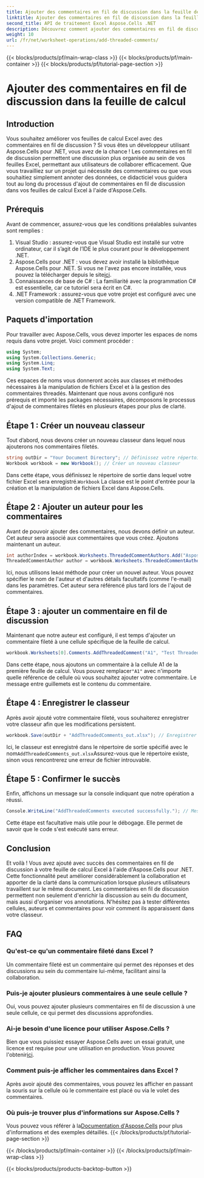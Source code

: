 ```yaml
---
title: Ajouter des commentaires en fil de discussion dans la feuille de calcul
linktitle: Ajouter des commentaires en fil de discussion dans la feuille de calcul
second_title: API de traitement Excel Aspose.Cells .NET
description: Découvrez comment ajouter des commentaires en fil de discussion dans des feuilles de calcul Excel à l'aide d'Aspose.Cells pour .NET grâce à ce didacticiel étape par étape. Améliorez la collaboration sans effort.
weight: 10
url: /fr/net/worksheet-operations/add-threaded-comments/
---
```


{{< blocks/products/pf/main-wrap-class >}}
{{< blocks/products/pf/main-container >}}
{{< blocks/products/pf/tutorial-page-section >}}

# Ajouter des commentaires en fil de discussion dans la feuille de calcul

## Introduction
Vous souhaitez améliorer vos feuilles de calcul Excel avec des commentaires en fil de discussion ? Si vous êtes un développeur utilisant Aspose.Cells pour .NET, vous avez de la chance ! Les commentaires en fil de discussion permettent une discussion plus organisée au sein de vos feuilles Excel, permettant aux utilisateurs de collaborer efficacement. Que vous travailliez sur un projet qui nécessite des commentaires ou que vous souhaitiez simplement annoter des données, ce didacticiel vous guidera tout au long du processus d'ajout de commentaires en fil de discussion dans vos feuilles de calcul Excel à l'aide d'Aspose.Cells. 
## Prérequis
Avant de commencer, assurez-vous que les conditions préalables suivantes sont remplies :
1. Visual Studio : assurez-vous que Visual Studio est installé sur votre ordinateur, car il s’agit de l’IDE le plus courant pour le développement .NET.
2.  Aspose.Cells pour .NET : vous devez avoir installé la bibliothèque Aspose.Cells pour .NET. Si vous ne l'avez pas encore installée, vous pouvez la télécharger depuis le site[ici](https://releases.aspose.com/cells/net/).
3. Connaissances de base de C# : La familiarité avec la programmation C# est essentielle, car ce tutoriel sera écrit en C#.
4. .NET Framework : assurez-vous que votre projet est configuré avec une version compatible de .NET Framework.
## Paquets d'importation
Pour travailler avec Aspose.Cells, vous devez importer les espaces de noms requis dans votre projet. Voici comment procéder :
```csharp
using System;
using System.Collections.Generic;
using System.Linq;
using System.Text;
```
Ces espaces de noms vous donneront accès aux classes et méthodes nécessaires à la manipulation de fichiers Excel et à la gestion des commentaires threadés.
Maintenant que nous avons configuré nos prérequis et importé les packages nécessaires, décomposons le processus d'ajout de commentaires filetés en plusieurs étapes pour plus de clarté.
## Étape 1 : Créer un nouveau classeur
Tout d’abord, nous devons créer un nouveau classeur dans lequel nous ajouterons nos commentaires filetés.
```csharp
string outDir = "Your Document Directory"; // Définissez votre répertoire de sortie
Workbook workbook = new Workbook(); // Créer un nouveau classeur
```
 Dans cette étape, vous définissez le répertoire de sortie dans lequel votre fichier Excel sera enregistré.`Workbook` La classe est le point d'entrée pour la création et la manipulation de fichiers Excel dans Aspose.Cells.
## Étape 2 : Ajouter un auteur pour les commentaires
Avant de pouvoir ajouter des commentaires, nous devons définir un auteur. Cet auteur sera associé aux commentaires que vous créez. Ajoutons maintenant un auteur.
```csharp
int authorIndex = workbook.Worksheets.ThreadedCommentAuthors.Add("Aspose Test", "", ""); // Ajouter un auteur
ThreadedCommentAuthor author = workbook.Worksheets.ThreadedCommentAuthors[authorIndex]; // Obtenir l'auteur
```
 Ici, nous utilisons le`Add` méthode pour créer un nouvel auteur. Vous pouvez spécifier le nom de l'auteur et d'autres détails facultatifs (comme l'e-mail) dans les paramètres. Cet auteur sera référencé plus tard lors de l'ajout de commentaires.
## Étape 3 : ajouter un commentaire en fil de discussion
Maintenant que notre auteur est configuré, il est temps d'ajouter un commentaire fileté à une cellule spécifique de la feuille de calcul. 
```csharp
workbook.Worksheets[0].Comments.AddThreadedComment("A1", "Test Threaded Comment", author); // Ajouter un commentaire en fil de discussion
```
 Dans cette étape, nous ajoutons un commentaire à la cellule A1 de la première feuille de calcul. Vous pouvez remplacer`"A1"` avec n'importe quelle référence de cellule où vous souhaitez ajouter votre commentaire. Le message entre guillemets est le contenu du commentaire.
## Étape 4 : Enregistrer le classeur
Après avoir ajouté votre commentaire fileté, vous souhaiterez enregistrer votre classeur afin que les modifications persistent.
```csharp
workbook.Save(outDir + "AddThreadedComments_out.xlsx"); // Enregistrer le classeur
```
 Ici, le classeur est enregistré dans le répertoire de sortie spécifié avec le nom`AddThreadedComments_out.xlsx`Assurez-vous que le répertoire existe, sinon vous rencontrerez une erreur de fichier introuvable.
## Étape 5 : Confirmer le succès
Enfin, affichons un message sur la console indiquant que notre opération a réussi.
```csharp
Console.WriteLine("AddThreadedComments executed successfully."); // Message de confirmation
```
Cette étape est facultative mais utile pour le débogage. Elle permet de savoir que le code s'est exécuté sans erreur.
## Conclusion
Et voilà ! Vous avez ajouté avec succès des commentaires en fil de discussion à votre feuille de calcul Excel à l'aide d'Aspose.Cells pour .NET. Cette fonctionnalité peut améliorer considérablement la collaboration et apporter de la clarté dans la communication lorsque plusieurs utilisateurs travaillent sur le même document.
Les commentaires en fil de discussion permettent non seulement d'enrichir la discussion au sein du document, mais aussi d'organiser vos annotations. N'hésitez pas à tester différentes cellules, auteurs et commentaires pour voir comment ils apparaissent dans votre classeur.
## FAQ
### Qu'est-ce qu'un commentaire fileté dans Excel ?  
Un commentaire fileté est un commentaire qui permet des réponses et des discussions au sein du commentaire lui-même, facilitant ainsi la collaboration.
### Puis-je ajouter plusieurs commentaires à une seule cellule ?  
Oui, vous pouvez ajouter plusieurs commentaires en fil de discussion à une seule cellule, ce qui permet des discussions approfondies.
### Ai-je besoin d'une licence pour utiliser Aspose.Cells ?  
 Bien que vous puissiez essayer Aspose.Cells avec un essai gratuit, une licence est requise pour une utilisation en production. Vous pouvez l'obtenir[ici](https://purchase.aspose.com/buy).
### Comment puis-je afficher les commentaires dans Excel ?  
Après avoir ajouté des commentaires, vous pouvez les afficher en passant la souris sur la cellule où le commentaire est placé ou via le volet des commentaires.
### Où puis-je trouver plus d'informations sur Aspose.Cells ?  
 Vous pouvez vous référer à la[Documentation d'Aspose.Cells](https://reference.aspose.com/cells/net/) pour plus d'informations et des exemples détaillés.
{{< /blocks/products/pf/tutorial-page-section >}}

{{< /blocks/products/pf/main-container >}}
{{< /blocks/products/pf/main-wrap-class >}}

{{< blocks/products/products-backtop-button >}}
